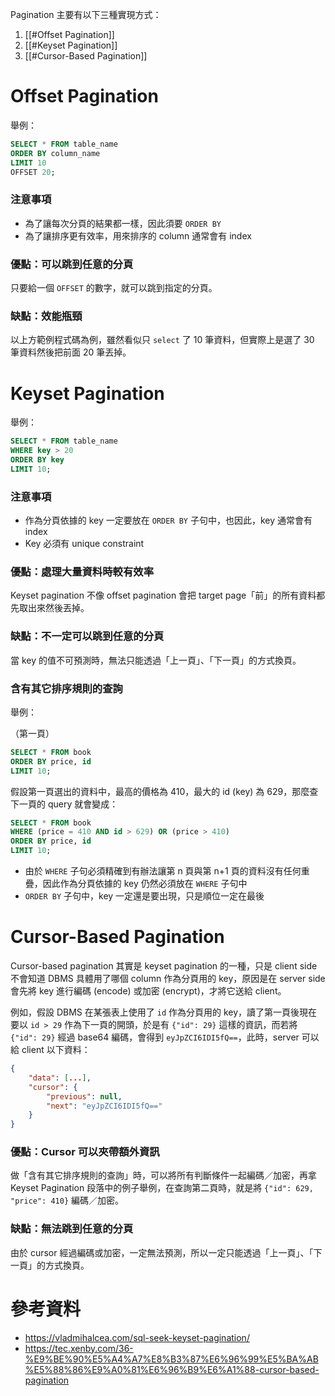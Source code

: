 Pagination 主要有以下三種實現方式：

1. [[#Offset Pagination]]
2. [[#Keyset Pagination]]
3. [[#Cursor-Based Pagination]]

# Offset Pagination

舉例：

```SQL
SELECT * FROM table_name
ORDER BY column_name
LIMIT 10
OFFSET 20;
```

### 注意事項

- 為了讓每次分頁的結果都一樣，因此須要 `ORDER BY`
- 為了讓排序更有效率，用來排序的 column 通常會有 index

### 優點：可以跳到任意的分頁

只要給一個 `OFFSET` 的數字，就可以跳到指定的分頁。

### 缺點：效能瓶頸

以上方範例程式碼為例，雖然看似只 `select` 了 10 筆資料，但實際上是選了 30 筆資料然後把前面 20 筆丟掉。

# Keyset Pagination

舉例：

```SQL
SELECT * FROM table_name
WHERE key > 20
ORDER BY key
LIMIT 10;
```

### 注意事項

- 作為分頁依據的 key 一定要放在 `ORDER BY` 子句中，也因此，key 通常會有 index
- Key 必須有 unique constraint

### 優點：處理大量資料時較有效率

Keyset pagination 不像 offset pagination 會把 target page「前」的所有資料都先取出來然後丟掉。

### 缺點：不一定可以跳到任意的分頁

當 key 的值不可預測時，無法只能透過「上一頁」、「下一頁」的方式換頁。

### 含有其它排序規則的查詢

舉例：

（第一頁）

```SQL
SELECT * FROM book
ORDER BY price, id
LIMIT 10;
```

假設第一頁選出的資料中，最高的價格為 410，最大的 id (key) 為 629，那麼查下一頁的 query 就會變成：

```SQL
SELECT * FROM book
WHERE (price = 410 AND id > 629) OR (price > 410)
ORDER BY price, id
LIMIT 10;
```

- 由於 `WHERE` 子句必須精確到有辦法讓第 n 頁與第 n+1 頁的資料沒有任何重疊，因此作為分頁依據的 key 仍然必須放在 `WHERE` 子句中
- `ORDER BY` 子句中，key 一定還是要出現，只是順位一定在最後

# Cursor-Based Pagination

Cursor-based pagination 其實是 keyset pagination 的一種，只是 client side 不會知道 DBMS 具體用了哪個 column 作為分頁用的 key，原因是在 server side 會先將 key 進行編碼 (encode) 或加密 (encrypt)，才將它送給 client。

例如，假設 DBMS 在某張表上使用了 `id` 作為分頁用的 key，讀了第一頁後現在要以 `id > 29` 作為下一頁的開頭，於是有 `{"id": 29}` 這樣的資訊，而若將 `{"id": 29}` 經過 base64 編碼，會得到 `eyJpZCI6IDI5fQ==`，此時，server 可以給 client 以下資料：

```json
{
    "data": [...],
    "cursor": {
        "previous": null,
        "next": "eyJpZCI6IDI5fQ=="
    }
}
```

### 優點：Cursor 可以夾帶額外資訊

做「含有其它排序規則的查詢」時，可以將所有判斷條件一起編碼／加密，再拿 Keyset Pagination 段落中的例子舉例，在查詢第二頁時，就是將 `{"id": 629, "price": 410}` 編碼／加密。

### 缺點：無法跳到任意的分頁

由於 cursor 經過編碼或加密，一定無法預測，所以一定只能透過「上一頁」、「下一頁」的方式換頁。

# 參考資料

- <https://vladmihalcea.com/sql-seek-keyset-pagination/>
- <https://tec.xenby.com/36-%E9%BE%90%E5%A4%A7%E8%B3%87%E6%96%99%E5%BA%AB%E5%88%86%E9%A0%81%E6%96%B9%E6%A1%88-cursor-based-pagination>
